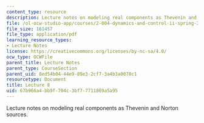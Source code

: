 ```yaml
---
content_type: resource
description: Lecture notes on modeling real components as Thevenin and Norton sources.
file: /ol-ocw-studio-app/courses/2-004-dynamics-and-control-ii-spring-2008/67b966a4bb9f704c3bf77711869a5a95_lecture_08.pdf
file_size: 161457
file_type: application/pdf
learning_resource_types:
- Lecture Notes
license: https://creativecommons.org/licenses/by-nc-sa/4.0/
ocw_type: OCWFile
parent_title: Lecture Notes
parent_type: CourseSection
parent_uid: 8ed54b04-44e9-89e3-2cf7-3a4b3a0078c1
resourcetype: Document
title: Lecture 8
uid: 67b966a4-bb9f-704c-3bf7-7711869a5a95
---
```

Lecture notes on modeling real components as Thevenin and Norton sources.